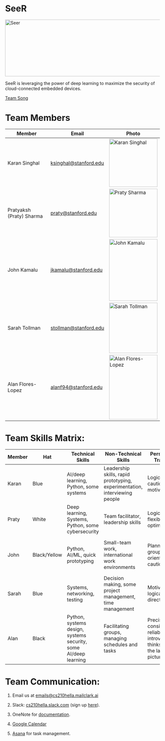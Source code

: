 # SeeR

<img src="https://i.imgur.com/mX3OBNV.png" alt="Seer" width="540" height="185">

SeeR is leveraging the power of deep learning to maximize the security of cloud-connected embedded devices. 

[Team Song](https://www.youtube.com/embed/a01QQZyl-_I)

# Team Members
Member | Email | Photo
--- | --- | ---
Karan Singhal | ksinghal@stanford.edu | <img src="https://i.imgur.com/OjaDlnK.jpg" alt="Karan Singhal" width="157.5" height="157.5">
Pratyaksh (Praty) Sharma | praty@stanford.edu | <img src="https://i.imgur.com/qpkakAD.jpg" alt="Praty Sharma" width="157.5" height="157.5">
John Kamalu | jkamalu@stanford.edu | <img src="https://i.imgur.com/pebY6bg.jpg" alt="John Kamalu" width="157.5" height="201">
Sarah Tollman  | stollman@stanford.edu | <img src="https://i.imgur.com/2RB416X.jpg" alt="Sarah Tollman" width="157.5" height="164.4">
Alan Flores-Lopez | alanf94@stanford.edu | <img src="https://i.imgur.com/y6WLV1M.jpg" alt="Alan Flores-Lopez" width="157.5" height="210">

# Team Skills Matrix:

Member | Hat | Technical Skills | Non-Technical Skills | Personal Traits | Desired Growth | Weaknesses
--- | --- | --- | --- | --- | --- | ---
Karan | Blue | AI/deep learning, Python, some systems | Leadership skills, rapid prototyping, experimentation, interviewing people | Logical, cautious, motivated | Product management skills, embedded systems, cybersecurity | Presentation skills, time management 
Praty | White | Deep learning, Systems, Python, some cybersecurity | Team facilitator, leadership skills | Logical, flexible, optimistic | Project management and presentation skills | UI/UX, time management
John | Black/Yellow | Python, AI/ML, quick prototyping | Small-team work, international work environments | Planner, group-oriented, cautious | UI/UX research and design, security, AI/ML lifecycle | Presentation, prioritization, systems
Sarah | Blue | Systems, networking, testing | Decision making, some project management, time management | Motivated, logical, direct | Embedded systems & cybersecurity / launching attacks | AI, can be too blunt
Alan | Black | Python, systems design, systems security, some AI/deep learning | Facilitating groups, managing schedules and tasks | Precise, consistent, reliable, introverted, thinks of the larger picture | IoT security, applying deep learning, group dynamics, managing a budget | Can be fickle, sometimes hard to convince, introverted


# Team Communication:
1. Email us at [emails@cs210hella.mailclark.ai](emails@cs210hella.mailclark.ai)

2. Slack: [cs210hella.slack.com](https://cs210hella.slack.com) (sign up [here](https://cs210hella.slack.com/signup)).

3. OneNote for [documentation](https://1drv.ms/u/s!Avw6AAp_DwlViFTUTzrlhh6ODdQS).

4. [Google Calendar](https://calendar.google.com/calendar/embed?src=stanford.edu_rsg43to2epthvtkim72t0des9o%40group.calendar.google.com&ctz=America%2FLos_Angeles)

5. [Asana](https://app.asana.com/0/536558338426742/calendar) for task management.
